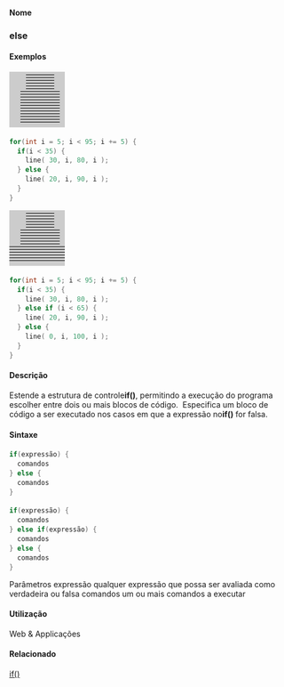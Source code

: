
#### Nome
### else

#### Exemplos
<img border="0" height="100" src="media/else.gif" width="100"/>

```pde
for(int i = 5; i < 95; i += 5) { 
  if(i < 35) { 
    line( 30, i, 80, i ); 
  } else { 
    line( 20, i, 90, i ); 
  } 
} 

```
<img border="0" height="100" src="media/else2.gif" width="100"/>

```pde
for(int i = 5; i < 95; i += 5) { 
  if(i < 35) { 
    line( 30, i, 80, i ); 
  } else if (i < 65) { 
    line( 20, i, 90, i ); 
  } else { 
    line( 0, i, 100, i ); 
  } 
} 

```

#### Descrição
Estende a estrutura de controle**if()**,
permitindo a execução do programa escolher entre dois ou
mais blocos de código.  Especifica um bloco de
código a ser executado nos casos em que a expressão no**if()** for falsa.

#### Sintaxe
```pde
if(expressão) { 
  comandos 
} else { 
  comandos 
} 

if(expressão) { 
  comandos 
} else if(expressão) { 
  comandos 
} else { 
  comandos 
}

```
Parâmetros
expressão
qualquer expressão que possa ser avaliada como verdadeira ou falsa
comandos
um ou mais comandos a executar

#### Utilização

	
Web & Applicações

#### Relacionado
[if()](if_)
